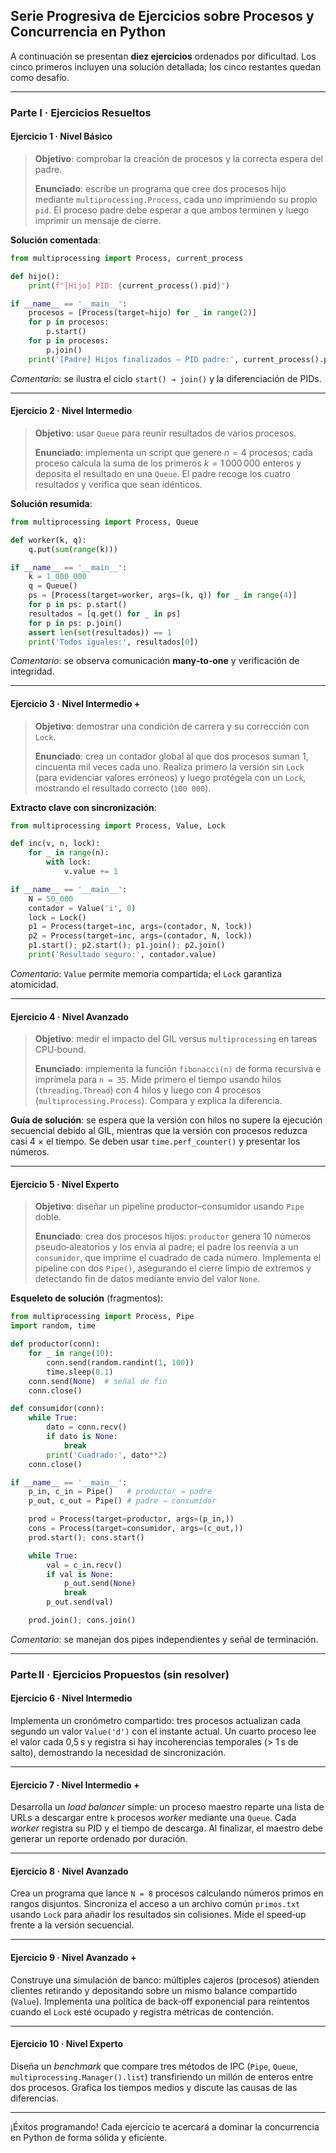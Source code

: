 ## Serie Progresiva de Ejercicios sobre Procesos y Concurrencia en Python

A continuación se presentan **diez ejercicios** ordenados por dificultad. Los cinco primeros incluyen una solución detallada; los cinco restantes quedan como desafío.

---

### Parte I · Ejercicios Resueltos

#### Ejercicio 1 · Nivel Básico

> **Objetivo**: comprobar la creación de procesos y la correcta espera del padre.
>
> **Enunciado**: escribe un programa que cree dos procesos hijo mediante `multiprocessing.Process`, cada uno imprimiendo su propio `pid`. El proceso padre debe esperar a que ambos terminen y luego imprimir un mensaje de cierre.

**Solución comentada**:

```python
from multiprocessing import Process, current_process

def hijo():
    print(f"[Hijo] PID: {current_process().pid}")

if __name__ == '__main__':
    procesos = [Process(target=hijo) for _ in range(2)]
    for p in procesos:
        p.start()
    for p in procesos:
        p.join()
    print('[Padre] Hijos finalizados — PID padre:', current_process().pid)
```

*Comentario*: se ilustra el ciclo `start() → join()` y la diferenciación de PIDs.

---

#### Ejercicio 2 · Nivel Intermedio

> **Objetivo**: usar `Queue` para reunir resultados de varios procesos.
>
> **Enunciado**: implementa un script que genere $n = 4$ procesos; cada proceso calcula la suma de los primeros $k = 1\,000\,000$ enteros y deposita el resultado en una `Queue`. El padre recoge los cuatro resultados y verifica que sean idénticos.

**Solución resumida**:

```python
from multiprocessing import Process, Queue

def worker(k, q):
    q.put(sum(range(k)))

if __name__ == '__main__':
    k = 1_000_000
    q = Queue()
    ps = [Process(target=worker, args=(k, q)) for _ in range(4)]
    for p in ps: p.start()
    resultados = [q.get() for _ in ps]
    for p in ps: p.join()
    assert len(set(resultados)) == 1
    print('Todos iguales:', resultados[0])
```

*Comentario*: se observa comunicación **many‑to‑one** y verificación de integridad.

---

#### Ejercicio 3 · Nivel Intermedio +

> **Objetivo**: demostrar una condición de carrera y su corrección con `Lock`.
>
> **Enunciado**: crea un contador global al que dos procesos suman 1, cincuenta mil veces cada uno. Realiza primero la versión sin `Lock` (para evidenciar valores erróneos) y luego protégela con un `Lock`, mostrando el resultado correcto (`100 000`).

**Extracto clave con sincronización**:

```python
from multiprocessing import Process, Value, Lock

def inc(v, n, lock):
    for _ in range(n):
        with lock:
            v.value += 1

if __name__ == '__main__':
    N = 50_000
    contador = Value('i', 0)
    lock = Lock()
    p1 = Process(target=inc, args=(contador, N, lock))
    p2 = Process(target=inc, args=(contador, N, lock))
    p1.start(); p2.start(); p1.join(); p2.join()
    print('Resultado seguro:', contador.value)
```

*Comentario*: `Value` permite memoria compartida; el `Lock` garantiza atomicidad.

---

#### Ejercicio 4 · Nivel Avanzado

> **Objetivo**: medir el impacto del GIL versus `multiprocessing` en tareas CPU‑bound.
>
> **Enunciado**: implementa la función `fibonacci(n)` de forma recursiva e imprímela para `n = 35`. Mide primero el tiempo usando hilos (`threading.Thread`) con 4 hilos y luego con 4 procesos (`multiprocessing.Process`). Compara y explica la diferencia.

**Guía de solución**: se espera que la versión con hilos no supere la ejecución secuencial debido al GIL, mientras que la versión con procesos reduzca casi 4 × el tiempo. Se deben usar `time.perf_counter()` y presentar los números.

---

#### Ejercicio 5 · Nivel Experto

> **Objetivo**: diseñar un pipeline productor–consumidor usando `Pipe` doble.
>
> **Enunciado**: crea dos procesos hijos: `productor` genera 10 números pseudo‑aleatorios y los envía al padre; el padre los reenvía a un `consumidor`, que imprime el cuadrado de cada número. Implementa el pipeline con dos `Pipe()`, asegurando el cierre limpio de extremos y detectando fin de datos mediante envío del valor `None`.

**Esqueleto de solución** (fragmentos):

```python
from multiprocessing import Process, Pipe
import random, time

def productor(conn):
    for _ in range(10):
        conn.send(random.randint(1, 100))
        time.sleep(0.1)
    conn.send(None)  # señal de fin
    conn.close()

def consumidor(conn):
    while True:
        dato = conn.recv()
        if dato is None:
            break
        print('Cuadrado:', dato**2)
    conn.close()

if __name__ == '__main__':
    p_in, c_in = Pipe()   # productor → padre
    p_out, c_out = Pipe() # padre → consumidor

    prod = Process(target=productor, args=(p_in,))
    cons = Process(target=consumidor, args=(c_out,))
    prod.start(); cons.start()

    while True:
        val = c_in.recv()
        if val is None:
            p_out.send(None)
            break
        p_out.send(val)

    prod.join(); cons.join()
```

*Comentario*: se manejan dos pipes independientes y señal de terminación.

---

### Parte II · Ejercicios Propuestos (sin resolver)

#### Ejercicio 6 · Nivel Intermedio

Implementa un cronómetro compartido: tres procesos actualizan cada segundo un valor `Value('d')` con el instante actual. Un cuarto proceso lee el valor cada 0,5 s y registra si hay incoherencias temporales (> 1 s de salto), demostrando la necesidad de sincronización.

---

#### Ejercicio 7 · Nivel Intermedio +

Desarrolla un *load balancer* simple: un proceso maestro reparte una lista de URLs a descargar entre `k` procesos *worker* mediante una `Queue`. Cada *worker* registra su PID y el tiempo de descarga. Al finalizar, el maestro debe generar un reporte ordenado por duración.

---

#### Ejercicio 8 · Nivel Avanzado

Crea un programa que lance `N = 8` procesos calculando números primos en rangos disjuntos. Sincroniza el acceso a un archivo común `primos.txt` usando `Lock` para añadir los resultados sin colisiones. Mide el speed‑up frente a la versión secuencial.

---

#### Ejercicio 9 · Nivel Avanzado +

Construye una simulación de banco: múltiples cajeros (procesos) atienden clientes retirando y depositando sobre un mismo balance compartido (`Value`). Implementa una política de back‑off exponencial para reintentos cuando el `Lock` esté ocupado y registra métricas de contención.

---

#### Ejercicio 10 · Nivel Experto

Diseña un *benchmark* que compare tres métodos de IPC (`Pipe`, `Queue`, `multiprocessing.Manager().list`) transfiriendo un millón de enteros entre dos procesos. Grafica los tiempos medios y discute las causas de las diferencias.

---

¡Éxitos programando! Cada ejercicio te acercará a dominar la concurrencia en Python de forma sólida y eficiente.